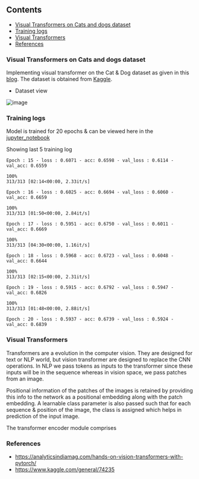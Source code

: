 ## Contents

- [Visual Transformers on Cats and dogs dataset](#visual-transformers-on-cats-and-dogs-dataset)
- [Training logs](#training-log)
- [Visual Transformers](#visual-transformers)
- [References](#references) 



### Visual Transformers on Cats and dogs dataset

Implementing visual transformer on the Cat & Dog dataset as given in this [blog](https://analyticsindiamag.com/hands-on-vision-transformers-with-pytorch/). The dataset is obtained from [Kaggle](https://www.kaggle.com/c/dogs-vs-cats-redux-kernels-edition/data). 

- Dataset view

![image](https://user-images.githubusercontent.com/47082769/128538664-311c378d-66fa-4a99-ac0b-3003e7de0243.png)



### Training logs

Model is trained for 20 epochs & can be viewed here in the [jupyter_notebook](https://github.com/karthikmohan1702/EVA6/blob/main/S13_VisionTransformers%20/S13_VIT_Dog_Cat.ipynb)

Showing last 5 training log 

    Epoch : 15 - loss : 0.6071 - acc: 0.6598 - val_loss : 0.6114 - val_acc: 0.6559

    100%
    313/313 [02:14<00:00, 2.33it/s]

    Epoch : 16 - loss : 0.6025 - acc: 0.6694 - val_loss : 0.6060 - val_acc: 0.6659

    100%
    313/313 [01:50<00:00, 2.84it/s]

    Epoch : 17 - loss : 0.5951 - acc: 0.6750 - val_loss : 0.6011 - val_acc: 0.6669

    100%
    313/313 [04:30<00:00, 1.16it/s]

    Epoch : 18 - loss : 0.5968 - acc: 0.6723 - val_loss : 0.6048 - val_acc: 0.6644

    100%
    313/313 [02:15<00:00, 2.31it/s]

    Epoch : 19 - loss : 0.5915 - acc: 0.6792 - val_loss : 0.5947 - val_acc: 0.6826

    100%
    313/313 [01:48<00:00, 2.88it/s]

    Epoch : 20 - loss : 0.5937 - acc: 0.6739 - val_loss : 0.5924 - val_acc: 0.6839

### Visual Transformers

Transformers are a evolution in the computer vision. They are designed for text or NLP world, but vision transformer are designed to replace the CNN operations. In NLP we pass tokens as inputs to the transformer since these inputs will be in the sequence whereas in vision space, we pass patches from an image.

Positional information of the patches of the images is retained by providing this info to the network as a positional embedding along with the patch embedding. A learnable class parameter is also passed such that for each sequence & position of the image, the class is assigned which helps in prediction of the input image.

The transformer encoder module comprises 



### References

- https://analyticsindiamag.com/hands-on-vision-transformers-with-pytorch/
- https://www.kaggle.com/general/74235 
